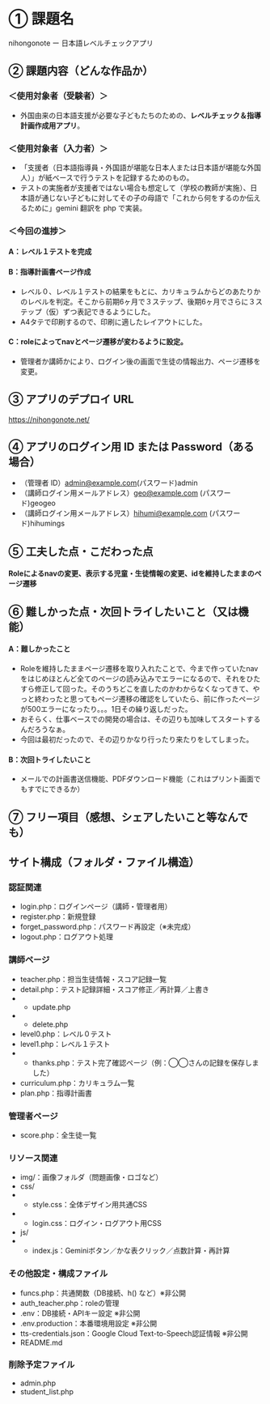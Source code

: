 
# ① 課題名

nihongonote ー 日本語レベルチェックアプリ

## ② 課題内容（どんな作品か）

### ＜使用対象者（受験者）＞

- 外国由来の日本語支援が必要な子どもたちのための、**レベルチェック＆指導計画作成用アプリ**。

### ＜使用対象者（入力者）＞

- 「支援者（日本語指導員・外国語が堪能な日本人または日本語が堪能な外国人）」が紙ベースで行うテストを記録するためのもの。
- テストの実施者が支援者ではない場合も想定して（学校の教師が実施）、日本語が通じない子どもに対してその子の母語で「これから何をするのか伝えるために」gemini 翻訳を php で実装。


### ＜今回の進捗＞

#### A：レベル１テストを完成

#### B：指導計画書ページ作成
- レベル０、レベル１テストの結果をもとに、カリキュラムからどのあたりかのレベルを判定。そこから前期6ヶ月で３ステップ、後期6ヶ月でさらに３ステップ（仮）ずつ表記できるようにした。
- A4タテで印刷するので、印刷に適したレイアウトにした。

#### C：roleによってnavとページ遷移が変わるように設定。
- 管理者か講師かにより、ログイン後の画面で生徒の情報出力、ページ遷移を変更。


## ③ アプリのデプロイ URL

https://nihongonote.net/

## ④ アプリのログイン用 ID または Password（ある場合）

- （管理者 ID）admin@example.com(パスワード)admin
- （講師ログイン用メールアドレス）geo@example.com (パスワード)geogeo
- （講師ログイン用メールアドレス）hihumi@example.com (パスワード)hihumings

## ⑤ 工夫した点・こだわった点

#### Roleによるnavの変更、表示する児童・生徒情報の変更、idを維持したままのページ遷移

## ⑥ 難しかった点・次回トライしたいこと（又は機能）
#### A：難しかったこと
- Roleを維持したままページ遷移を取り入れたことで、今まで作っていたnavをはじめほとんど全てのページの読み込みでエラーになるので、それをひたすら修正して回った。そのうちどこを直したのかわからなくなってきて、やっと終わったと思ってもページ遷移の確認をしていたら、前に作ったページが500エラーになったり。。。1日その繰り返しだった。
- おそらく、仕事ベースでの開発の場合は、その辺りも加味してスタートするんだろうなぁ。
- 今回は最初だったので、その辺りかなり行ったり来たりをしてしまった。

#### B：次回トライしたいこと
- メールでの計画書送信機能、PDFダウンロード機能（これはプリント画面でもすでにできるか）

## ⑦ フリー項目（感想、シェアしたいこと等なんでも）


## サイト構成（フォルダ・ファイル構造）
### 認証関連
- login.php：ログインページ（講師・管理者用）
- register.php：新規登録
- forget_password.php：パスワード再設定（※未完成）
- logout.php：ログアウト処理

### 講師ページ
- teacher.php：担当生徒情報・スコア記録一覧
- detail.php：テスト記録詳細・スコア修正／再計算／上書き
- - update.php
- - delete.php
- level0.php：レベル０テスト
- level1.php：レベル１テスト
- - thanks.php：テスト完了確認ページ（例：◯◯さんの記録を保存しました）
- curriculum.php：カリキュラム一覧
- plan.php：指導計画書

### 管理者ページ
- score.php：全生徒一覧

### リソース関連
- img/：画像フォルダ（問題画像・ロゴなど）
- css/
- - style.css：全体デザイン用共通CSS
- - login.css：ログイン・ログアウト用CSS
- js/
- - index.js：Geminiボタン／かな表クリック／点数計算・再計算

### その他設定・構成ファイル
- funcs.php：共通関数（DB接続、h() など）※非公開
- auth_teacher.php：roleの管理
- .env：DB接続・APIキー設定 ※非公開
- .env.production：本番環境用設定 ※非公開
- tts-credentials.json：Google Cloud Text-to-Speech認証情報 ※非公開
- README.md

### 削除予定ファイル
- admin.php
- student_list.php
